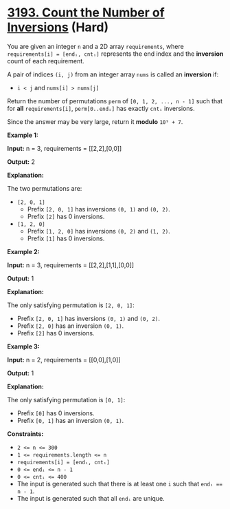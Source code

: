 # [3193. Count the Number of Inversions][link] (Hard)

[link]: https://leetcode.cn/problems/count-the-number-of-inversions/

You are given an integer `n` and a 2D array `requirements`, where `requirements[i] = [endᵢ, cntᵢ]`
represents the end index and the **inversion** count of each requirement.

A pair of indices `(i, j)` from an integer array `nums` is called an **inversion** if:

- `i < j` and `nums[i] > nums[j]`

Return the number of permutations `perm` of `[0, 1, 2, ..., n - 1]` such that for **all**
`requirements[i]`, `perm[0..endᵢ]` has exactly `cntᵢ` inversions.

Since the answer may be very large, return it **modulo** `10⁹ + 7`.

**Example 1:**

**Input:** n = 3, requirements = \[\[2,2\],\[0,0\]\]

**Output:** 2

**Explanation:**

The two permutations are:

- `[2, 0, 1]`
  - Prefix `[2, 0, 1]` has inversions `(0, 1)` and `(0, 2)`.
  - Prefix `[2]` has 0 inversions.
- `[1, 2, 0]`
  - Prefix `[1, 2, 0]` has inversions `(0, 2)` and `(1, 2)`.
  - Prefix `[1]` has 0 inversions.

**Example 2:**

**Input:** n = 3, requirements = \[\[2,2\],\[1,1\],\[0,0\]\]

**Output:** 1

**Explanation:**

The only satisfying permutation is `[2, 0, 1]`:

- Prefix `[2, 0, 1]` has inversions `(0, 1)` and `(0, 2)`.
- Prefix `[2, 0]` has an inversion `(0, 1)`.
- Prefix `[2]` has 0 inversions.

**Example 3:**

**Input:** n = 2, requirements = \[\[0,0\],\[1,0\]\]

**Output:** 1

**Explanation:**

The only satisfying permutation is `[0, 1]`:

- Prefix `[0]` has 0 inversions.
- Prefix `[0, 1]` has an inversion `(0, 1)`.

**Constraints:**

- `2 <= n <= 300`
- `1 <= requirements.length <= n`
- `requirements[i] = [endᵢ, cntᵢ]`
- `0 <= endᵢ <= n - 1`
- `0 <= cntᵢ <= 400`
- The input is generated such that there is at least one `i` such that `endᵢ == n - 1`.
- The input is generated such that all `endᵢ` are unique.
